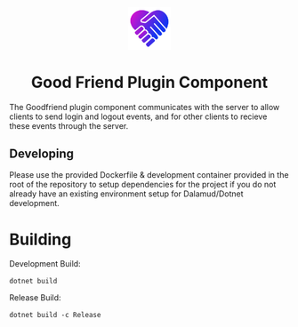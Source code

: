 <div align="center">

<img src="../../.assets/icon.png" alt="Goodfriend Logo" width="15%">
  
# Good Friend Plugin Component

</div>

The Goodfriend plugin component communicates with the server to allow clients to send login and logout events, and for other clients to recieve these events through the server.

## Developing

Please use the provided Dockerfile & development container provided in the root of the repository to setup dependencies for the project if you do not already have an existing environment setup for Dalamud/Dotnet development.

# Building

Development Build:

```
dotnet build
```

Release Build:

```
dotnet build -c Release
```
